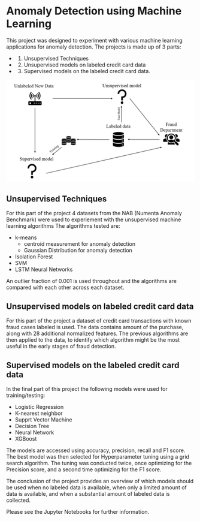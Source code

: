 # Anomaly Detection using Machine Learning

This project was designed to experiment with various machine learning applications for anomaly detection. The projects is made up of 3 parts:
* 1. Unsupervised Techniques
* 2. Unsupervised models on labeled credit card data
* 3. Supervised models on the labeled credit card data.

![](/Images/Project_Design.JPG)

## Unsupervised Techniques
For this part of the project 4 datasets from the NAB (Numenta Anomaly Benchmark) were used to experiement with the unsupervised machine learning algorithms
The algorithms tested are:
* k-means
  * centroid measurement for anomaly detection
  * Gaussian Distribution for anomaly detection
* Isolation Forest
* SVM
* LSTM Neural Networks

An outlier fraction of 0.001 is used throughout and the algorithms are compared with each other across each dataset.

## Unsupervised models on labeled credit card data
For this part of the project a dataset of credit card transactions with known fraud cases labeled is used. The data contains amount of the purchase, along with 28 additional normalized features. The previous algorithms are then applied to the data, to identify which algorithm might be the most useful in the early stages of fraud detection.

## Supervised models on the labeled credit card data
In the final part of this project the following models were used for training/testing:
* Logistic Regression
* K-nearest neighbor
* Supprt Vector Machine
* Decision Tree
* Neural Network
* XGBoost

The models are accessed using accuracy, precision, recall and F1 score. The best model was then selected for Hyperparameter tuning using a grid search algorithm. The tuning was conducted twice, once optimizing for the Precision score, and a second time optimizing for the F1 score.

The conclusion of the project provides an overview of which models should be used when no labeled data is available, when only a limited amount of data is available, and when a substantial amount of labeled data is collected.

Please see the Jupyter Notebooks for further information.
